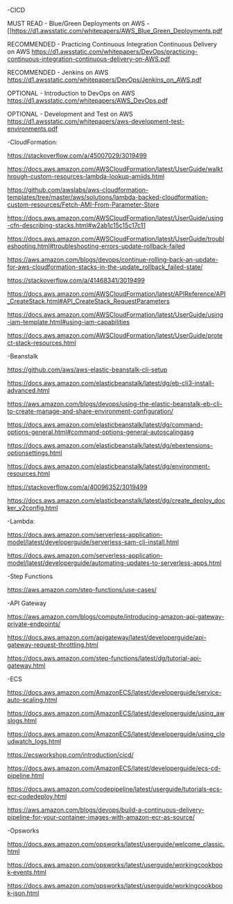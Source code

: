 
<!---
liuhory/liuhory is a ✨ special ✨ repository because its `README.md` (this file) appears on your GitHub profile.
AWS reading list
--->




-CICD

MUST READ - Blue/Green Deployments on AWS
-[]https://d1.awsstatic.com/whitepapers/AWS_Blue_Green_Deployments.pdf

RECOMMENDED - Practicing Continuous Integration Continuous Delivery on AWS
https://d1.awsstatic.com/whitepapers/DevOps/practicing-continuous-integration-continuous-delivery-on-AWS.pdf

RECOMMENDED - Jenkins on AWS
https://d1.awsstatic.com/whitepapers/DevOps/Jenkins_on_AWS.pdf

OPTIONAL - Introduction to DevOps on AWS
https://d1.awsstatic.com/whitepapers/AWS_DevOps.pdf

OPTIONAL - Development and Test on AWS
https://d1.awsstatic.com/whitepapers/aws-development-test-environments.pdf


-CloudFormation:

https://stackoverflow.com/a/45007029/3019499

https://docs.aws.amazon.com/AWSCloudFormation/latest/UserGuide/walkthrough-custom-resources-lambda-lookup-amiids.html

https://github.com/awslabs/aws-cloudformation-templates/tree/master/aws/solutions/lambda-backed-cloudformation-custom-resources/Fetch-AMI-From-Parameter-Store

https://docs.aws.amazon.com/AWSCloudFormation/latest/UserGuide/using-cfn-describing-stacks.html#w2ab1c15c15c17c11

https://docs.aws.amazon.com/AWSCloudFormation/latest/UserGuide/troubleshooting.html#troubleshooting-errors-update-rollback-failed

https://aws.amazon.com/blogs/devops/continue-rolling-back-an-update-for-aws-cloudformation-stacks-in-the-update_rollback_failed-state/

https://stackoverflow.com/a/41468341/3019499

https://docs.aws.amazon.com/AWSCloudFormation/latest/APIReference/API_CreateStack.html#API_CreateStack_RequestParameters

https://docs.aws.amazon.com/AWSCloudFormation/latest/UserGuide/using-iam-template.html#using-iam-capabilities

https://docs.aws.amazon.com/AWSCloudFormation/latest/UserGuide/protect-stack-resources.html

-Beanstalk

https://github.com/aws/aws-elastic-beanstalk-cli-setup

https://docs.aws.amazon.com/elasticbeanstalk/latest/dg/eb-cli3-install-advanced.html

https://aws.amazon.com/blogs/devops/using-the-elastic-beanstalk-eb-cli-to-create-manage-and-share-environment-configuration/

https://docs.aws.amazon.com/elasticbeanstalk/latest/dg/command-options-general.html#command-options-general-autoscalingasg

https://docs.aws.amazon.com/elasticbeanstalk/latest/dg/ebextensions-optionsettings.html

https://docs.aws.amazon.com/elasticbeanstalk/latest/dg/environment-resources.html

https://stackoverflow.com/a/40096352/3019499

https://docs.aws.amazon.com/elasticbeanstalk/latest/dg/create_deploy_docker_v2config.html

-Lambda:

https://docs.aws.amazon.com/serverless-application-model/latest/developerguide/serverless-sam-cli-install.html

https://docs.aws.amazon.com/serverless-application-model/latest/developerguide/automating-updates-to-serverless-apps.html

-Step Functions

https://aws.amazon.com/step-functions/use-cases/

-API Gateway

https://aws.amazon.com/blogs/compute/introducing-amazon-api-gateway-private-endpoints/

https://docs.aws.amazon.com/apigateway/latest/developerguide/api-gateway-request-throttling.html

https://docs.aws.amazon.com/step-functions/latest/dg/tutorial-api-gateway.html



-ECS

https://docs.aws.amazon.com/AmazonECS/latest/developerguide/service-auto-scaling.html

https://docs.aws.amazon.com/AmazonECS/latest/developerguide/using_awslogs.html

https://docs.aws.amazon.com/AmazonECS/latest/developerguide/using_cloudwatch_logs.html

https://ecsworkshop.com/introduction/cicd/

https://docs.aws.amazon.com/AmazonECS/latest/developerguide/ecs-cd-pipeline.html

https://docs.aws.amazon.com/codepipeline/latest/userguide/tutorials-ecs-ecr-codedeploy.html

https://aws.amazon.com/blogs/devops/build-a-continuous-delivery-pipeline-for-your-container-images-with-amazon-ecr-as-source/



-Opsworks

https://docs.aws.amazon.com/opsworks/latest/userguide/welcome_classic.html

https://docs.aws.amazon.com/opsworks/latest/userguide/workingcookbook-events.html

https://docs.aws.amazon.com/opsworks/latest/userguide/workingcookbook-json.html
